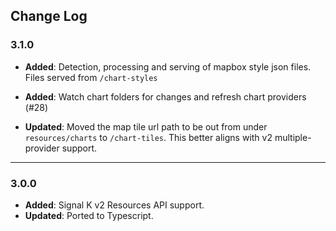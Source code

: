 ## Change Log

### 3.1.0

- **Added**: Detection, processing and serving of mapbox style json files. Files served from `/chart-styles` 

- **Added**: Watch chart folders for changes and refresh chart providers (#28) 

- **Updated**: Moved  the map tile url path to be out from under `resources/charts` to `/chart-tiles`. This better aligns with v2 multiple-provider support.

---

### 3.0.0

- **Added**: Signal K v2 Resources API support.
- **Updated**: Ported to Typescript.